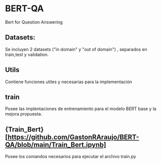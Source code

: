 # BERT-QA
Bert for Question Answering

## Datasets:
Se incluyen 2 datasets ("in domain" y "out of domain") , separados en train,test y validation.

## Utils
Contiene funciones utiles y necesarias para la implementación

## train
Posee las implentaciones de entrenamiento para el modelo BERT base y la mejora propuesta.

## {Train_Bert}[https://github.com/GastonRAraujo/BERT-QA/blob/main/Train_Bert.ipynb]
Posee los comandos necesarios para ejecutar el archivo train.py
